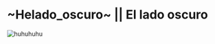 # ~Helado_oscuro~ || El lado oscuro

![huhuhuhu](https://github.com/Promete04/Helado_oscuro/assets/145765351/e892f559-fb6b-43e2-bb4b-38b1a4b5c341")


